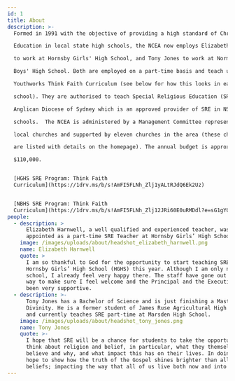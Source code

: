 ```yaml
---
id: 1
title: About
description: >-
  Formed in 1991 with the objective of providing a high standard of Christian

  Education in local state high schools, the NCEA now employs Elizabeth Harnwell

  to work at Hornsby Girls' High School, and Tony Jones to work at Normanhurst

  Boys' High School. Both are employed on a part-time basis and teach using the

  Youthworks Think Faith Curriculum (see below for how this looks in each

  school). They are authorised to teach Special Religious Education (SRE) by The

  Anglican Diocese of Sydney which is an approved provider of SRE in NSW public

  schools.  The NCEA is administered by a Management Committee representing six

  local churches and supported by eleven churches in the area (these churches

  are listed with details on the homepage). The annual budget is approximately

  $110,000. 


  [HGHS SRE Program: Think Faith
  Curriculum](https://1drv.ms/b/s!AmFI5FLNh_Zlj1yALtRJdQ6Ek2Uz)


  [NBHS SRE Program: Think Faith
  Curriculum](https://1drv.ms/b/s!AmFI5FLNh_Zlj12JRi60E0uRMDdl?e=sG1gYC)
people:
  - description: >
      Elizabeth Harnwell, a well qualified and experienced teacher, was
      appointed as a part-time SRE Teacher at Hornsby Girls’ High School (HGHS).
    image: /images/uploads/about/headshot_elizabeth_harnwell.png
    name: Elizabeth Harnwell
    quote: >
      I am so thankful to God for the opportunity to start teaching SRE at
      Hornsby Girls’ High School (HGHS) this year. Although I am only new to the
      school, I already feel very happy there. The staff have gone out of their
      way to make sure I feel welcome and the Principal and the Executive have
      been very supportive.
  - description: >-
      Tony Jones has a Bachelor of Science and is just finishing a Masters of
      Divinity. He is a former student of James Ruse Agricultural High School
      and currently teaches SRE part-time at Marsden High School.
    image: /images/uploads/about/headshot_tony_jones.png
    name: Tony Jones
    quote: >-
      I hope that SRE will be a chance for students to take the opportunity to
      think about religion and belief, in particular, what they themselves
      believe and why, and what impact this has on their lives. In doing so, I
      hope to show how the truth of the Gospel shines brighter than all other
      beliefs; impacting the way that all of us live both now and into eternity.
---
```


